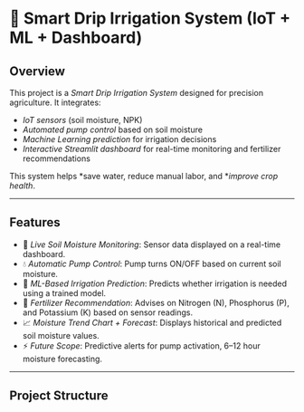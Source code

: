 # 🌱 Smart Drip Irrigation System (IoT + ML + Dashboard)

## Overview
This project is a *Smart Drip Irrigation System* designed for precision agriculture. It integrates:

- *IoT sensors* (soil moisture, NPK)  
- *Automated pump control* based on soil moisture  
- *Machine Learning prediction* for irrigation decisions  
- *Interactive Streamlit dashboard* for real-time monitoring and fertilizer recommendations  

This system helps *save water, reduce manual labor, and **improve crop health*.

---

## Features
- 📡 *Live Soil Moisture Monitoring*: Sensor data displayed on a real-time dashboard.  
- 💧 *Automatic Pump Control*: Pump turns ON/OFF based on current soil moisture.  
- 🤖 *ML-Based Irrigation Prediction*: Predicts whether irrigation is needed using a trained model.  
- 🌾 *Fertilizer Recommendation*: Advises on Nitrogen (N), Phosphorus (P), and Potassium (K) based on sensor readings.  
- 📈 *Moisture Trend Chart + Forecast*: Displays historical and predicted soil moisture values.  
- ⚡ *Future Scope*: Predictive alerts for pump activation, 6–12 hour moisture forecasting.

---

## Project Structure
